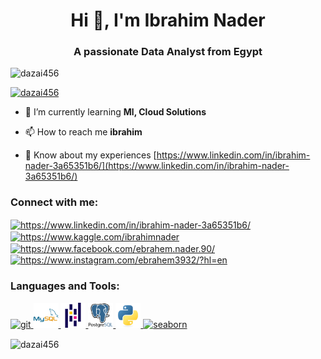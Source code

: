 <h1 align="center">Hi 👋, I'm Ibrahim Nader</h1>
<h3 align="center">A passionate Data Analyst from Egypt</h3>

<p align="left"> <img src="https://komarev.com/ghpvc/?username=dazai456&label=Profile%20views&color=0e75b6&style=flat" alt="dazai456" /> </p>

<p align="left"> <a href="https://github.com/ryo-ma/github-profile-trophy"><img src="https://github-profile-trophy.vercel.app/?username=dazai456" alt="dazai456" /></a> </p>

- 🌱 I’m currently learning **Ml, Cloud Solutions**

- 📫 How to reach me **ibrahim**

- 📄 Know about my experiences [https://www.linkedin.com/in/ibrahim-nader-3a65351b6/](https://www.linkedin.com/in/ibrahim-nader-3a65351b6/)

<h3 align="left">Connect with me:</h3>
<p align="left">
<a href="https://linkedin.com/in/https://www.linkedin.com/in/ibrahim-nader-3a65351b6/" target="blank"><img align="center" src="https://raw.githubusercontent.com/rahuldkjain/github-profile-readme-generator/master/src/images/icons/Social/linked-in-alt.svg" alt="https://www.linkedin.com/in/ibrahim-nader-3a65351b6/" height="30" width="40" /></a>
<a href="https://kaggle.com/https://www.kaggle.com/ibrahimnader" target="blank"><img align="center" src="https://raw.githubusercontent.com/rahuldkjain/github-profile-readme-generator/master/src/images/icons/Social/kaggle.svg" alt="https://www.kaggle.com/ibrahimnader" height="30" width="40" /></a>
<a href="https://fb.com/https://www.facebook.com/ebrahem.nader.90/" target="blank"><img align="center" src="https://raw.githubusercontent.com/rahuldkjain/github-profile-readme-generator/master/src/images/icons/Social/facebook.svg" alt="https://www.facebook.com/ebrahem.nader.90/" height="30" width="40" /></a>
<a href="https://instagram.com/https://www.instagram.com/ebrahem3932/?hl=en" target="blank"><img align="center" src="https://raw.githubusercontent.com/rahuldkjain/github-profile-readme-generator/master/src/images/icons/Social/instagram.svg" alt="https://www.instagram.com/ebrahem3932/?hl=en" height="30" width="40" /></a>
</p>

<h3 align="left">Languages and Tools:</h3>
<p align="left"> <a href="https://git-scm.com/" target="_blank" rel="noreferrer"> <img src="https://www.vectorlogo.zone/logos/git-scm/git-scm-icon.svg" alt="git" width="40" height="40"/> </a> <a href="https://www.mysql.com/" target="_blank" rel="noreferrer"> <img src="https://raw.githubusercontent.com/devicons/devicon/master/icons/mysql/mysql-original-wordmark.svg" alt="mysql" width="40" height="40"/> </a> <a href="https://pandas.pydata.org/" target="_blank" rel="noreferrer"> <img src="https://raw.githubusercontent.com/devicons/devicon/2ae2a900d2f041da66e950e4d48052658d850630/icons/pandas/pandas-original.svg" alt="pandas" width="40" height="40"/> </a> <a href="https://www.postgresql.org" target="_blank" rel="noreferrer"> <img src="https://raw.githubusercontent.com/devicons/devicon/master/icons/postgresql/postgresql-original-wordmark.svg" alt="postgresql" width="40" height="40"/> </a> <a href="https://www.python.org" target="_blank" rel="noreferrer"> <img src="https://raw.githubusercontent.com/devicons/devicon/master/icons/python/python-original.svg" alt="python" width="40" height="40"/> </a> <a href="https://seaborn.pydata.org/" target="_blank" rel="noreferrer"> <img src="https://seaborn.pydata.org/_images/logo-mark-lightbg.svg" alt="seaborn" width="40" height="40"/> </a> </p>

<p><img align="center" src="https://github-readme-stats.vercel.app/api/top-langs?username=dazai456&show_icons=true&locale=en&layout=compact" alt="dazai456" /></p>
